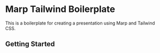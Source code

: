 # Marp Tailwind Boilerplate

This is a boilerplate for creating a presentation using Marp and Tailwind CSS.

## Getting Started

